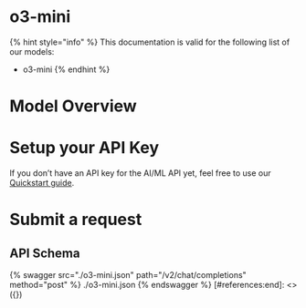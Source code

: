 [#references:start]: <> ({ "template": "openapi" })
# o3-mini

{% hint style="info" %}
This documentation is valid for the following list of our models:
* o3-mini
{% endhint %}

# Model Overview


# Setup your API Key
If you don’t have an API key for the AI/ML API yet, feel free to use our [Quickstart guide](https://docs.aimlapi.com/quickstart/setting-up).

# Submit a request
## API Schema
{% swagger src="./o3-mini.json" path="/v2/chat/completions" method="post" %}
./o3-mini.json
{% endswagger %}
[#references:end]: <> ({})